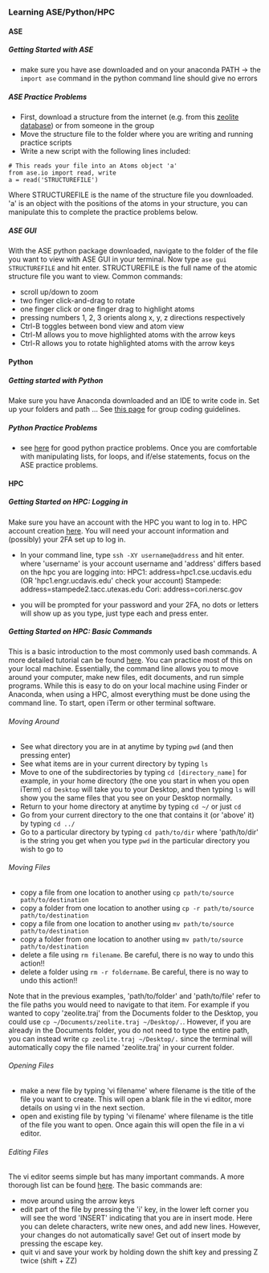 ### Learning ASE/Python/HPC

#### ASE

##### Getting Started with ASE
- make sure you have ase downloaded and on your anaconda PATH -> the `import ase` command in the python command line should give no errors

##### ASE Practice Problems
- First, download a structure from the internet (e.g. from this [zeolite database](https://asia.iza-structure.org/IZA-SC/ftc_table.php)) or from someone in the group
- Move the structure file to the folder where you are writing and running practice scripts
- Write a new script with the following lines included:

``` 
# This reads your file into an Atoms object 'a'
from ase.io import read, write
a = read('STRUCTUREFILE') 
```
Where STRUCTUREFILE is the name of the structure file you downloaded.
'a' is an object with the positions of the atoms in your structure, you can manipulate this to complete the practice problems below.

##### ASE GUI

With the ASE python package downloaded, navigate to the folder of the file you want to view with ASE GUI in your terminal. Now type `ase gui STRUCTUREFILE` and hit enter. STRUCTUREFILE is the full name of the atomic structure file you want to view. 
Common commands:
- scroll up/down to zoom
- two finger click-and-drag to rotate
- one finger click or one finger drag to highlight atoms
- pressing numbers 1, 2, 3 orients along x, y, z directions respectively
- Ctrl-B toggles between bond view and atom view
- Ctrl-M allows you to move highlighted atoms with the arrow keys
- Ctrl-R allows you to rotate highlighted atoms with the arrow keys

#### Python

##### Getting started with Python
Make sure you have Anaconda downloaded and an IDE to write code in. Set up your folders and path ... 
See [this page](Programming.md) for group coding guidelines.

##### Python Practice Problems
- see [here](http://www.practicepython.org/) for good python practice problems. Once you are comfortable with manipulating lists, for loops, and if/else statements, focus on the ASE practice problems.

#### HPC

##### Getting Started on HPC: Logging in
Make sure you have an account with the HPC you want to log in to. HPC account creation [here](Account_Setup.md#essential). You will need your account information and (possibly) your 2FA set up to log in.
- In your command line, type ```ssh -XY username@address``` and hit enter. where 'username' is your account username and 'address' differs based on the hpc you are logging into:
HPC1: address=hpc1.cse.ucdavis.edu (OR 'hpc1.engr.ucdavis.edu' check your account)
Stampede: address=stampede2.tacc.utexas.edu
Cori: address=cori.nersc.gov

- you will be prompted for your password and your 2FA, no dots or letters will show up as you type, just type each and press enter.

##### Getting Started on HPC: Basic Commands
This is a basic introduction to the most commonly used bash commands. A more detailed tutorial can be found [here](Command_Line.md#command-line). You can practice most of this on your local machine. Essentially, the command line allows you to move around your computer, make new files, edit documents, and run simple programs. While this is easy to do on your local machine using Finder or Anaconda, when using a HPC, almost everything must be done using the command line. To start, open iTerm or other terminal software.

###### Moving Around
- See what directory you are in at anytime by typing `pwd` (and then pressing enter)
- See what items are in your current directory by typing `ls`
- Move to one of the subdirectories by typing `cd [directory_name]` for example, in your home directory (the one you start in when you open iTerm) `cd Desktop` will take you to your Desktop, and then typing ```ls``` will show you the same files that you see on your Desktop normally.
- Return to your home directory at anytime by typing `cd ~/` or just `cd`
- Go from your current directory to the one that contains it (or 'above' it) by typing `cd ../`
- Go to a particular directory by typing ```cd path/to/dir``` where 'path/to/dir' is the string you get when you type ```pwd``` in the particular directory you wish to go to

###### Moving Files 
 - copy a file from one location to another using `cp path/to/source path/to/destination`
 - copy a folder from one location to another using `cp -r path/to/source path/to/destination`
 - copy a file from one location to another using `mv path/to/source path/to/destination`
 - copy a folder from one location to another using `mv path/to/source path/to/destination`
 - delete a file using `rm filename`. Be careful, there is no way to undo this action!!
 - delete a folder using `rm -r foldername`. Be careful, there is no way to undo this action!!
 
Note that in the previous examples, 'path/to/folder' and 'path/to/file' refer to the file paths you would need to navigate to that item. For example if you wanted to copy 'zeolite.traj' from the Documents folder to the Desktop, you could use `cp ~/Documents/zeolite.traj ~/Desktop/.`. However, if you are already in the Documents folder, you do not need to type the entire path, you can instead write `cp zeolite.traj ~/Desktop/.` since the terminal will automatically copy the file named 'zeolite.traj' in your current folder.

###### Opening Files
- make a new file by typing 'vi filename' where filename is the title of the file you want to create. This will open a blank file in the vi editor, more details on using vi in the next section. 
- open and existing file by typing 'vi filename' where filename is the title of the file you want to open. Once again this will open the file in a vi editor.

###### Editing Files
The vi editor seems simple but has many important commands. A more thorough list can be found [here](https://www.cs.colostate.edu/helpdocs/vi.html). 
The basic commands are:
- move around using the arrow keys
- edit part of the file by pressing the 'i' key, in the lower left corner you will see the word 'INSERT' indicating that you are in insert mode. Here you can delete characters, write new ones, and add new lines. However, your changes do not automatically save! Get out of insert mode by pressing the escape key.
- quit vi and save your work by holding down the shift key and pressing Z twice (shift + ZZ)



